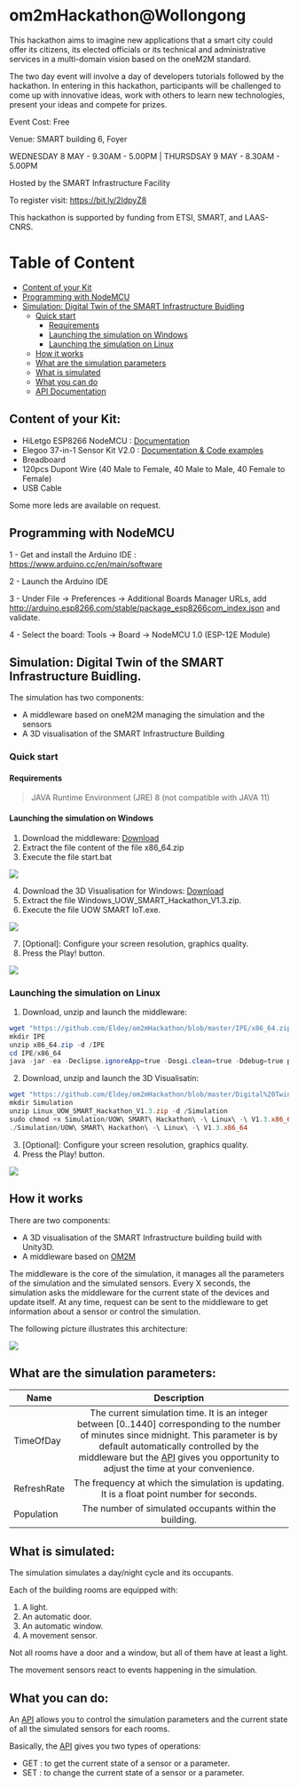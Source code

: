 # om2mHackathon@Wollongong
This hackathon aims to imagine new applications that a smart city
could offer its citizens, its elected officials or its technical and
administrative services in a multi-domain vision based on the
oneM2M standard.

The two day event will involve a day of developers tutorials followed
by the hackathon. In entering in this hackathon, participants will be
challenged to come up with innovative ideas, work with others to
learn new technologies, present your ideas and compete for prizes.

Event Cost: Free

Venue: SMART building 6, Foyer

WEDNESDAY 8 MAY - 9.30AM - 5.00PM | THURSDSAY 9 MAY - 8.30AM - 5.00PM

Hosted by the SMART Infrastructure Facility

To register visit:
https://bit.ly/2IdpyZ8

This hackathon is supported by funding from ETSI, SMART, and LAAS-CNRS.

# Table of Content
* [Content of your Kit](https://github.com/Eldey/om2mHackathon#content-of-your-kit)
* [Programming with NodeMCU](https://github.com/Eldey/om2mHackathon#programming-with-nodemcu)
* [Simulation: Digital Twin of the SMART Infrastructure Buidling](https://github.com/Eldey/om2mHackathon#simulation-digital-twin-of-the-smart-infrastructure-buidling)
  * [Quick start](https://github.com/Eldey/om2mHackathon#quick-start)
    * [Requirements](https://github.com/Eldey/om2mHackathon#requirements)
    * [Launching the simulation on Windows](https://github.com/Eldey/om2mHackathon#launching-the-simulation-on-windows)
    * [Launching the simulation on Linux](https://github.com/Eldey/om2mHackathon#launching-the-simulation-on-linux)
  * [How it works](https://github.com/Eldey/om2mHackathon#how-it-works)
  * [What are the simulation parameters](https://github.com/Eldey/om2mHackathon#what-are-the-simulation-parameters)
  * [What is simulated](https://github.com/Eldey/om2mHackathon#what-is-simulated)
  * [What you can do](https://github.com/Eldey/om2mHackathon#what-you-can-do)
  * [API Documentation](https://github.com/Eldey/om2mHackathon/tree/master/API)
    

## Content of your Kit:

* HiLetgo ESP8266 NodeMCU : [Documentation](https://www.nodemcu.com/index_en.html) 
* Elegoo 37-in-1 Sensor Kit V2.0 : [Documentation & Code examples](https://www.elegoo.com/tutorial/Elegoo%2037%20Sensor%20Kit%20Tutorial%20for%20UNO%20R3%20and%20Mega%202560%20V2.0.0.2019.03.04.zip)
* Breadboard
* 120pcs Dupont Wire (40 Male to Female, 40 Male to Male, 40 Female to Female)
* USB Cable 

Some more leds are available on request.

## Programming with NodeMCU


1 - Get and install the Arduino IDE : https://www.arduino.cc/en/main/software

2 - Launch the Arduino IDE

3 - Under File -> Preferences -> Additional Boards Manager URLs, add http://arduino.esp8266.com/stable/package_esp8266com_index.json and validate.

4 - Select the board: Tools -> Board -> NodeMCU 1.0 (ESP-12E Module)

## Simulation: Digital Twin of the SMART Infrastructure Buidling.

The simulation has two components:
* A middleware based on oneM2M managing the simulation and the sensors
* A 3D visualisation of the SMART Infrastructure Building 

### Quick start
####  Requirements

> JAVA Runtime Environment (JRE) 8 (not compatible with JAVA 11)

#### Launching the simulation on Windows

1. Download the middleware: [Download](https://github.com/Eldey/om2mHackathon/blob/master/IPE/x86_64.zip)
2. Extract the file content of the file x86_64.zip 
3. Execute the file start.bat

![](https://github.com/Eldey/om2mHackathon/blob/master/img/middleware_launched.PNG)

4. Download the 3D Visualisation for Windows: [Download](https://github.com/Eldey/om2mHackathon/blob/master/Digital%20Twin/UOW%20SMART%20Hackathon%20-%20V1.5.zip)
5. Extract the file Windows_UOW_SMART_Hackathon_V1.3.zip.
6. Execute the file UOW SMART IoT.exe.

![](https://github.com/Eldey/om2mHackathon/blob/master/img/configuration_screen.PNG)

7. [Optional]: Configure your screen resolution, graphics quality.
8. Press the Play! button.

![](https://github.com/Eldey/om2mHackathon/blob/master/img/simulation_window.PNG)

### Launching the simulation on Linux

1. Download, unzip and launch the middleware:
```powershell
wget "https://github.com/Eldey/om2mHackathon/blob/master/IPE/x86_64.zip"
mkdir IPE
unzip x86_64.zip -d /IPE
cd IPE/x86_64
java -jar -ea -Declipse.ignoreApp=true -Dosgi.clean=true -Ddebug=true plugins/org.eclipse.equinox.launcher_1.3.0.v20140415-2008.jar -console -noExit
```

2. Download, unzip and launch the 3D Visualisatin:
```powershell
wget "https://github.com/Eldey/om2mHackathon/blob/master/Digital%20Twin/UOW%20SMART%20Hackathon%20-%20Linux%20-%20V1.5.zip"
mkdir Simulation
unzip Linux_UOW_SMART_Hackathon_V1.3.zip -d /Simulation
sudo chmod +x Simulation/UOW\ SMART\ Hackathon\ -\ Linux\ -\ V1.3.x86_64
./Simulation/UOW\ SMART\ Hackathon\ -\ Linux\ -\ V1.3.x86_64
```
3. [Optional]: Configure your screen resolution, graphics quality.
4. Press the Play! button.

![](https://github.com/Eldey/om2mHackathon/blob/master/img/simulation_window.PNG)

## How it works

There are two components:
* A 3D visualisation of the SMART Infrastructure building build with Unity3D.
* A middleware based on [OM2M](https://www.eclipse.org/om2m/)

The middleware is the core of the simulation, it manages all the parameters of the simulation and the simulated sensors. Every X seconds, the simulation asks the middleware for the current state of the devices and update itself. At any time, request can be sent to the middleware to get information about a sensor or control the simulation.

The following picture illustrates this architecture:

![](https://github.com/Eldey/om2mHackathon/blob/master/img/how_it_works.PNG)

## What are the simulation parameters:


| Name        | Description          
| ------------- |:-------------:| 
| TimeOfDay     | The current simulation time. It is an integer between [0..1440] corresponding to the number of minutes since midnight. This parameter is by default automatically controlled by the middleware but the [API](https://github.com/Eldey/om2mHackathon/tree/master/API) gives you opportunity to adjust the time at your convenience.  | 
| RefreshRate      | The frequency at which the simulation is updating. It is a float point number for seconds.    |  
| Population      | The number of simulated occupants within the building.    | 

## What is simulated:

The simulation simulates a day/night cycle and its occupants.

Each of the building rooms are equipped with:
 1. A light.
 2. An automatic door.
 3. An automatic window.
 4. A movement sensor.
 
 Not all rooms have a door and a window, but all of them have at least a light. 
 
 The movement sensors react to events happening in the simulation. 
 
 ## What you can do:
 
An [API](https://github.com/Eldey/om2mHackathon/tree/master/API) allows you to control the simulation parameters and the current state of all the simulated sensors for each rooms. 

Basically, the [API](https://github.com/Eldey/om2mHackathon/tree/master/API) gives you two types of operations: 
* GET : to get the current state of a sensor or a parameter.
* SET : to change the current state of a sensor or a parameter.
